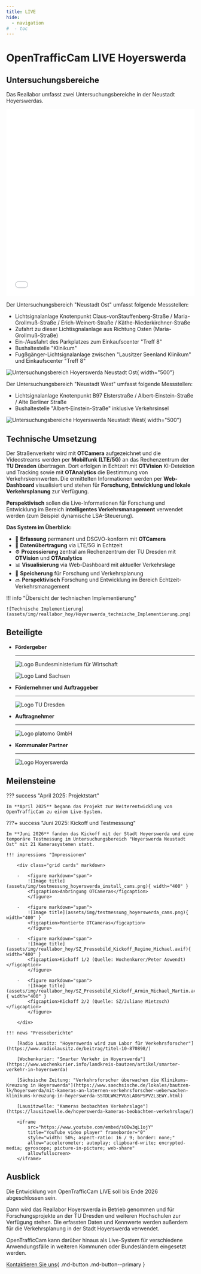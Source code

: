 ```yaml
---
title: LIVE
hide:
  - navigation
#  - toc
---
```


# OpenTrafficCam LIVE Hoyerswerda

## Untersuchungsbereiche

Das Reallabor umfasst zwei Untersuchungsbereiche in der Neustadt Hoyerswerdas.

<iframe width="100%" height="500px" frameborder="0" allowfullscreen allow="geolocation" src="//umap.openstreetmap.de/de/map/reallabor-hoyerswerda_43891?scaleControl=false&miniMap=true&scrollWheelZoom=false&zoomControl=true&editMode=disabled&moreControl=false&searchControl=null&tilelayersControl=null&embedControl=null&datalayersControl=null&onLoadPanel=none&captionBar=false&captionMenus=false&datalayers=566666d4-31ed-4285-8191-6cb2ddf2ec61&captionControl=null#15/51.4438/14.2641"></iframe>

Der Untersuchungsbereich "Neustadt Ost" umfasst folgende Messstellen:

- Lichtsignalanlage Knotenpunkt Claus-vonStauffenberg-Straße / Maria-Grollmuß-Straße / Erich-Weinert-Straße / Käthe-Niederkirchner-Straße
- Zufahrt zu dieser Lichtisgnalanlage aus Richtung Osten (Maria-Grollmuß-Straße)
- Ein-/Ausfahrt des Parkplatzes zum Einkaufscenter "Treff 8"
- Bushaltestelle "Klinikum"
- Fugßgänger-Lichtsignalanlage zwischen "Lausitzer Seenland Klinikum" und Einkaufscenter "Treff 8"

![Untersuchungsbereich Hoyerswerda Neustadt Ost](assets/img/reallabor_hoy/Hoyerswerda_Untersuchungsbereiche_1.png){ width="500"}

Der Untersuchungsbereich "Neustadt West" umfasst folgende Messstellen:

- Lichtsignalanlage Knotenpunkt B97 Elsterstraße / Albert-Einstein-Straße / Alte Berliner Straße
- Bushaltestelle "Albert-Einstein-Straße" inklusive Verkehrsinsel

![Untersuchungsbereiche Hoyerswerda Neustadt West](assets/img/reallabor_hoy/Hoyerswerda_Untersuchungsbereiche_2.png){ width="500"}

## Technische Umsetzung

Der Straßenverkehr wird mit **OTCamera** aufgezeichnet und die Videostreams werden per **Mobilfunk (LTE/5G)** an das Rechenzentrum der **TU Dresden** übertragen.
Dort erfolgen in Echtzeit mit **OTVision** KI-Detektion und Tracking sowie mit **OTAnalytics** die Bestimmung von Verkehrskennwerten.
Die ermittelten Informationen werden per **Web-Dashboard** visualisiert und stehen für **Forschung, Entwicklung und lokale Verkehrsplanung** zur Verfügung.

**Perspektivisch** sollen die Live-Informationen für Forschung und Entwicklung im Bereich **intelligentes Verkehrsmanagement** verwendet werden (zum Beispiel dynamische LSA-Steuerung).

**Das System im Überblick:**

- 🎥 **Erfassung** permanent und DSGVO-konform mit **OTCamera**
- 📡 **Datenübertragung** via LTE/5G in Echtzeit  
- ⚙️ **Prozessierung** zentral am Rechenzentrum der TU Dresden mit **OTVision** und **OTAnalytics**
- 📊 **Visualisierung** via Web-Dashboard mit aktueller Verkehrslage
- 💾 **Speicherung** für Forschung und Verkehrsplanung  
- 🔜 **Perspektivisch** Forschung und Entwicklung im Bereich Echtzeit-Verkehrsmanagement

!!! info "Übersicht der technischen Implementierung"

    ![Technische Implementierung](assets/img/reallabor_hoy/Hoyerswerda_technische_Implementierung.png)

## Beteiligte

<div class="grid cards" markdown>

-   __Fördergeber__

    ---

    ![Logo Bundesministerium für Wirtschaft](assets/img/logo_gefoerdert_durch_BMWE.png)

    ![Logo Land Sachsen](assets/img/Logo_Sachsen_modern.png)

-   __Fördernehmer und Auftraggeber__

    ---

    ![Logo TU Dresden](assets/img/tud_logo.png)

-   __Auftragnehmer__

    ---

    ![Logo platomo GmbH](assets/img/platomo_logo.png)

-   __Kommunaler Partner__

    ---

    ![Logo Hoyerswerda](assets/img/reallabor_hoy/hoyerswerda_logo.png)

</div>

## Meilensteine

??? success "April 2025: Projektstart"

    Im **April 2025** begann das Projekt zur Weiterentwicklung von OpenTrafficCam zu einem Live-System.

???+ success "Juni 2025: Kickoff und Testmessung"

    Im **Juni 2026** fanden das Kickoff mit der Stadt Hoyerswerda und eine temporäre Testmessung im Untersuchungsbereich "Hoyerswerda Neustadt Ost" mit 21 Kamerasystemen statt.

    !!! impressions "Impressionen"

        <div class="grid cards" markdown>

        -   <figure markdown="span">
            ![Image title](assets/img/testmessung_hoyerswerda_install_cams.png){ width="400" }
            <figcaption>Anbringung OTCameras</figcaption>
            </figure>

        -   <figure markdown="span">
            ![Image title](assets/img/testmessung_hoyerswerda_cams.png){ width="400" }
            <figcaption>Montierte OTCameras</figcaption>
            </figure>

        -   <figure markdown="span">
            ![Image title](assets/img/reallabor_hoy/SZ_Pressebild_Kickoff_Regine_Michael.avif){ width="400" }
            <figcaption>Kickoff 1/2 (Quelle: Wochenkurer/Peter Aswendt)</figcaption>
            </figure>

        -   <figure markdown="span">
            ![Image title](assets/img/reallabor_hoy/SZ_Pressebild_Kickoff_Armin_Michael_Martin.avif){ width="400" }
            <figcaption>Kickoff 2/2 (Quelle: SZ/Juliane Mietzsch)</figcaption>
            </figure>

        </div>

    !!! news "Presseberichte"

        [Radio Lausitz: "Hoyerswerda wird zum Labor für Verkehrsforscher"](https://www.radiolausitz.de/beitrag/titel-10-870898/)

        [Wochenkurier: "Smarter Verkehr in Hoyerswerda"](https://www.wochenkurier.info/landkreis-bautzen/artikel/smarter-verkehr-in-hoyerswerda)

        [Sächsische Zeitung: "Verkehrsforscher überwachen die Klinikums-Kreuzung in Hoyerswerda"](https://www.saechsische.de/lokales/bautzen-lk/hoyerswerda/mit-kameras-an-laternen-verkehrsforscher-ueberwachen-klinikums-kreuzung-in-hoyerswerda-SSTDLWW2PVG5LAD6PSPVZL3EWY.html)

        [Lausitzwelle: "Kameras beobachten Verkehrslage"](https://lausitzwelle.de/hoyerswerda-kameras-beobachten-verkehrslage/)

        <iframe
            src="https://www.youtube.com/embed/sOBw3qL1ojY"
            title="YouTube video player" frameborder="0"
            style="width: 50%; aspect-ratio: 16 / 9; border: none;"
            allow="accelerometer; autoplay; clipboard-write; encrypted-media; gyroscope; picture-in-picture; web-share"
            allowfullscreen>
        </iframe>

## Ausblick

Die Entwicklung von OpenTrafficCam LIVE soll bis Ende 2026 abgeschlossen sein.

Dann wird das Reallabor Hoyerswerda in Betrieb genommen und für Forschungsprojekte an der TU Dresden und weiteren Hochschulen zur Verfügung stehen.
Die erfassten Daten und Kennwerte werden außerdem für die Verkehrsplanung in der Stadt Hoyerswerda verwendet.

OpenTrafficCam kann darüber hinaus als Live-System für verschiedene Anwendungsfälle in weiteren Kommunen oder Bundesländern eingesetzt werden.

[Kontaktieren Sie uns](#){ .md-button .md-button--primary }
